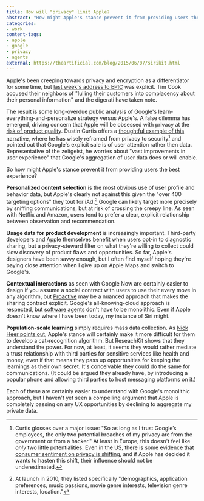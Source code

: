 ```yaml
---
title: How will "privacy" limit Apple?
abstract: "How might Apple's stance prevent it from providing users the best experience?"
categories:
- work
content-tags:
- apple
- google
- privacy
- agents
external: https://theartificial.com/blog/2015/06/07/sirikit.html
---
```


Apple's been creeping towards privacy and encryption as a differentiator for some time, but [last week's address to EPIC](http://techcrunch.com/2015/06/02/apples-tim-cook-delivers-blistering-speech-on-encryption-privacy/) was explicit. Tim Cook accused their neighbors of "lulling their customers into complacency about their personal information" and the digerati have taken note.

The result is some long-overdue public analysis of Google's learn-everything-and-personalize strategy versus Apple's. A false dilemma has emerged, driving concern that Apple will be obsessed with privacy at the [risk of product quality](http://daringfireball.net/linked/2015/06/03/ricker-apple-cloud). Dustin Curtis offers a [thoughtful example of this narrative](http://dcurt.is/privacy-vs-user-experience), where he has wisely reframed from privacy to security[^only] and pointed out that Google's explicit sale is of user attention rather then data. Representative of the zeitgeist, he worries about "vast improvements in user experience" that Google's aggregation of user data does or will enable.

[^only]: Curtis glosses over a major issue: "So as long as I trust Google’s employees, the only two potential breaches of my privacy are from the government or from a hacker." At least in Europe, this doesn't feel like _only_ two little potentialities. Even in the US, there is some evidence that [consumer sentiment on privacy is shifting](http://techcrunch.com/2015/06/06/the-online-privacy-lie-is-unraveling/), and if Apple has decided it wants to hasten this shift, their influence should not be underestimated.

So how might Apple's stance prevent it from providing users the best experience?

**Personalized content selection** is the most obvious use of user profile and behavior data, but Apple's clearly not against this given the "over 400 targeting options" they tout for iAd.[^iad] Google can likely target more precisely by sniffing communications, but at risk of crossing the creepy line. As seen with Netflix and Amazon, users tend to prefer a clear, explicit relationship between observation and recommendation.

[^iad]: At launch in 2010, they listed specifically "demographics, application preferences, music passions, movie genre interests, television genre interests, location."

**Usage data for product development** is increasingly important. Third-party developers and Apple themselves benefit when users opt-in to diagnostic sharing, but a privacy-steward filter on what they're willing to collect could slow discovery of product flaws and opportunities. So far, Apple's designers have been savvy enough, but I often find myself hoping they're paying close attention when I give up on Apple Maps and switch to Google's.

**Contextual interactions** as seen with Google Now are certainly easier to design if you assume a social contract with users to use their every move in any algorithm, but [Proactive](http://9to5mac.com/2015/05/27/apples-proactive-to-take-on-google-now-with-deep-ios-9-search-augmented-reality-maps-siri-api/) may be a nuanced approach that makes the sharing contract explicit. Google's all-knowing-cloud approach is respected, but [software agents](https://en.wikipedia.org/wiki/Software_agent) don't have to be monolithic. Even if Apple doesn't know where I have been today, my instance of Siri might.

**Population-scale learning** simply requires mass data collection. As [Nick Heer points out](http://pxlnv.com/blog/on-privacy-and-service-offering-quality/), Apple's stance will certainly make it more difficult for them to develop a cat-recognition algorithm. But ReseachKit shows that they understand the power. For now, at least, it seems they would rather mediate a trust relationship with third parties for sensitive services like health and money, even if that means they pass up opportunities for keeping the learnings as their own secret. It's conceivable they could do the same for communications. (It could be argued they already have, by introducing a popular phone and allowing third parties to host messaging platforms on it.)

Each of these are certainly easier to understand with Google's monolithic approach, but I haven't yet seen a compelling argument that Apple is completely passing on any UX opportunities by declining to aggregate my private data.
